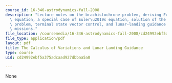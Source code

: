 ```yaml
---
course_id: 16-346-astrodynamics-fall-2008
description: "Lecture notes on the brachistochrone problem, deriving Euler\u2019s\
  \ equation, a special case of Euler\u2019s equation, solution of the brachistochrone\
  \ problem, terminal state vector control, and lunar-landing guidance for Apollo\
  \ missions."
file_location: /coursemedia/16-346-astrodynamics-fall-2008/cd24992ebf5a375adcaad927dbbaa5a8_lec_31.pdf
file_type: application/pdf
layout: pdf
title: The Calculus of Variations and Lunar Landing Guidance
type: course
uid: cd24992ebf5a375adcaad927dbbaa5a8

---
```

None